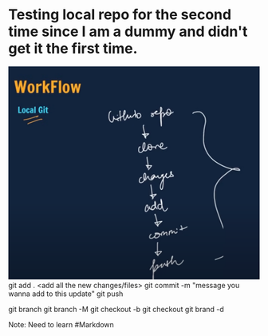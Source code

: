 # Testing local repo for the second time since I am a dummy and didn't get it the first time.

![alt text](image.png)
git add . <add all the new changes/files>
git commit -m "message you wanna add to this update"
git push <push everything to github>

git branch <to check which branch you are in>
git branch -M <new branch name> <to rename the branch>
git checkout -b <new branch name>
git checkout <brand name you want to switch to>
git brand -d <branch name you want to delete>

Note: Need to learn #Markdown